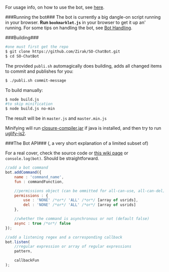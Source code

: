 For usage info, on how to use the bot, see [here](https://github.com/Zirak/SO-ChatBot/wiki/Interacting-with-the-bot).

###Running the bot###
The bot is currently a big dangle-on script running in your browser. **Run `bookmarklet.js`** in your browser to get it up an' running. For some tips on handling the bot, see [Bot Handling](https://github.com/Zirak/SO-ChatBot/wiki/Bot-Handling).

###Building###

```sh
#one must first get the repo
$ git clone https://github.com/Zirak/SO-ChatBot.git
$ cd SO-ChatBot
```

The provided `publi.sh` automagically does building, adds all changed items to commit and publishes for you:

```sh
$ ./publi.sh commit-message
```

To build manually:

```sh
$ node build.js
#to skip minification
$ node build.js no-min
```
The result will be in `master.js` and `master.min.js`

Minifying will run [closure-compiler.jar](https://developers.google.com/closure/compiler/docs/gettingstarted_app) if java is installed, and then try to run [uglify-js2](https://github.com/mishoo/UglifyJS2).

###The Bot API###
(, a very short explanation of a limited subset of)

For a real cover, check the source code or [this wiki page](https://github.com/Zirak/SO-ChatBot/wiki/Plugin-writing) or `console.log(bot)`. Should be straightforward.

```javascript
//add a bot command
bot.addCommand({
    name : 'command_name',
    fun : commandFunction,

    //permissions object (can be ommitted for all-can-use, all-can-del)
    permissions : {
        use : 'NONE' /*or*/ 'ALL' /*or*/ [array of usrids],
        del : 'NONE' /*or*/ 'ALL' /*or*/ [array of usrids]
    },

    //whether the command is asynchronous or not (default false)
    async : true /*or*/ false
});

//add a listening regex and a corresponding callback
bot.listen(
    //regular expression or array of regular expressions
    pattern,

    callbackFun
);
```
